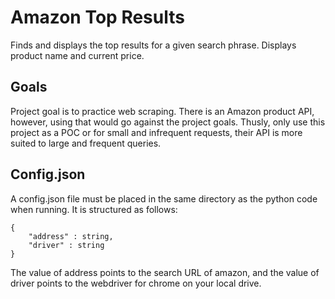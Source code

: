 # Amazon Top Results
Finds and displays the top results for a given search phrase. Displays product name and current price.

## Goals
Project goal is to practice web scraping. There is an Amazon product API, however, using that would go against the project goals. Thusly, only use this project as a POC or for small and infrequent requests, their API is more suited to large and frequent queries.

## Config.json
A config.json file must be placed in the same directory as the python code when running. It is structured as follows:

```
{
    "address" : string,
    "driver" : string
}
```

The value of address points to the search URL of amazon, and the value of driver points to the webdriver for chrome on your local drive.
